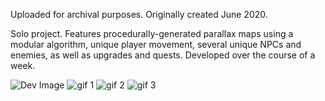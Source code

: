 
Uploaded for archival purposes. Originally created June 2020. 

Solo project. Features procedurally-generated parallax maps using a modular algorithm, unique player movement, several unique NPCs and enemies, as well as upgrades and quests. Developed over the course of a week.

![Dev Image](https://s9.gifyu.com/images/unknown2.png)
![gif 1]([https://media3.giphy.com/media/4ruyjOK61IX6yjZaMA/giphy.gif?cid=790b7611dc9c64aa1c4dc8fca129ea70f1c26b6c95b4c2ec&rid=giphy.gif&ct=g](https://cdn.discordapp.com/attachments/699652958182178909/1063119211934781540/ezgif.com-gif-maker.gif))
![gif 2](https://cdn.discordapp.com/attachments/699652958182178909/1063118218358685741/GIF_2023-01-09_7-57-21_PM.gif)
![gif 3](https://cdn.discordapp.com/attachments/431262873772359690/854369156370399232/friend.gif)
